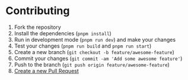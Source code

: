 # Contributing

1. Fork the repository
2. Install the dependencies (`pnpm install`)
3. Run in development mode (`pnpm run dev`) and make your changes
4. Test your changes (`pnpm run build` and `pnpm run start`)
5. Create a new branch (`git checkout -b feature/awesome-feature`)
6. Commit your changes (`git commit -am 'Add some awesome feature'`)
7. Push to the branch (`git push origin feature/awesome-feature`)
8. [Create a new Pull Request](https://github.com/SnailyCAD-Manager/v3/pulls)
